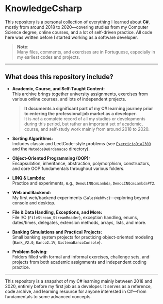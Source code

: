 # KnowledgeCsharp

This repository is a personal collection of everything I learned about **C#**, mostly from around 2018 to 2020—covering studies from my Computer Science degree, online courses, and a lot of self-driven practice. All code here was written before I started working as a software developer.

> **Note:**  
> Many files, comments, and exercises are in Portuguese, especially in my earliest codes and projects.

---

## What does this repository include?

- **Academic, Course, and Self-Taught Content:**  
  This archive brings together university assignments, exercises from various online courses, and lots of independent projects.  
  > **It documents a significant part of my C# learning journey prior to entering the professional job market as a developer.**  
  > It is *not* a complete record of all my studies or developments during this period, but rather an important set of academic, course, and self-study work mainly from around 2018 to 2020.

- **Sorting Algorithms:**  
  Includes classic and LeetCode-style problems (see [`ExercicioDia2309`](https://github.com/juliomchado/KnowledgeCsharp/tree/master/ExercicioDia2309/ExercicioDia2309/Program.cs) and the `MetodosDeOrdenacao` directory).

- **Object-Oriented Programming (OOP):**  
  Encapsulation, inheritance, abstraction, polymorphism, constructors, and core OOP fundamentals throughout various folders.

- **LINQ & Lambda:**  
  Practice and experiments, e.g., `DemoLINQcmLambda`, `DemoLINQcmLambdaPT2`.

- **Web and Backend:**  
  My first web/backend experiments (`SalesWebMvc`)—exploring beyond console and desktop.

- **File & Data Handling, Exceptions, and More:**  
  File I/O (`FileStream_StreamReader`), exception handling, enums, dates/times, delegates, extension methods, arrays, lists, and more.

- **Banking Simulations and Practical Projects:**  
  Small banking system projects for practicing object-oriented modeling (`Bank_V2.0`, `Banco2.1V`, `SistemaBancoConsole`).

- **Problem Solving:**  
  Folders filled with formal and informal exercises, challenge sets, and projects from both academic assignments and independent coding practice.

---

This repository is a snapshot of my C# learning mainly between 2018 and 2020, entirely before my first job as a developer. It serves as a reference, code archive, and learning resource for anyone interested in C#—from fundamentals to some advanced concepts.
